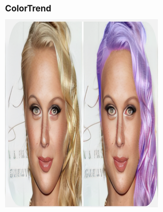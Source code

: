 # ColorTrend

![alt text](https://github.com/himalayaashish/ColorTrend/blob/main/work-6.png?raw=true)
